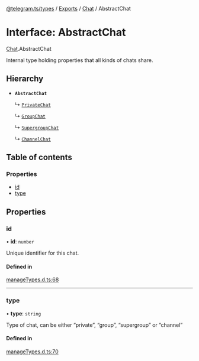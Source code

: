 [@telegram.ts/types](../README.md) / [Exports](../modules.md) / [Chat](../modules/Chat.md) / AbstractChat

# Interface: AbstractChat

[Chat](../modules/Chat.md).AbstractChat

Internal type holding properties that all kinds of chats share.

## Hierarchy

- **`AbstractChat`**

  ↳ [`PrivateChat`](Chat.PrivateChat.md)

  ↳ [`GroupChat`](Chat.GroupChat.md)

  ↳ [`SupergroupChat`](Chat.SupergroupChat.md)

  ↳ [`ChannelChat`](Chat.ChannelChat.md)

## Table of contents

### Properties

- [id](Chat.AbstractChat.md#id)
- [type](Chat.AbstractChat.md#type)

## Properties

### id

• **id**: `number`

Unique identifier for this chat.

#### Defined in

[manageTypes.d.ts:68](https://github.com/telegramsjs/types/blob/d08200f/src/manageTypes.d.ts#L68)

___

### type

• **type**: `string`

Type of chat, can be either “private”, “group”, “supergroup” or “channel”

#### Defined in

[manageTypes.d.ts:70](https://github.com/telegramsjs/types/blob/d08200f/src/manageTypes.d.ts#L70)
